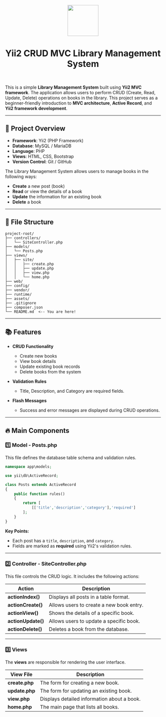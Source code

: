 <p align="center">
    <a href="https://github.com/yiisoft" target="_blank">
        <img src="https://avatars0.githubusercontent.com/u/993323" height="100px">
    </a>
    <h1 align="center" >Yii2 CRUD MVC Library Management System</h1>
    <br>
</p>

This is a simple **Library Management System** built using **Yii2 MVC framework**. The application allows users to perform CRUD (Create, Read, Update, Delete) operations on books in the library. This project serves as a beginner-friendly introduction to **MVC architecture**, **Active Record**, and **Yii2 framework development**.

---

## 📘 **Project Overview**

- **Framework**: Yii2 (PHP Framework)  
- **Database**: MySQL / MariaDB  
- **Language**: PHP  
- **Views**: HTML, CSS, Bootstrap  
- **Version Control**: Git / GitHub

The Library Management System allows users to manage books in the following ways:
- **Create** a new post (book)
- **Read** or view the details of a book
- **Update** the information for an existing book
- **Delete** a book

---

## 📁 **File Structure**

```
project-root/
├── controllers/
│   └── SiteController.php
├── models/
│   └── Posts.php
├── views/
│   ├── site/
│   │   ├── create.php
│   │   ├── update.php
│   │   ├── view.php
│   │   └── home.php
├── web/
├── config/
├── vendor/
├── runtime/
├── assets/
├── .gitignore
├── composer.json
└── README.md  <-- You are here!
```

---

## 📚 **Features**

- **CRUD Functionality**
  - Create new books
  - View book details
  - Update existing book records
  - Delete books from the system

- **Validation Rules**
  - Title, Description, and Category are required fields.

- **Flash Messages**
  - Success and error messages are displayed during CRUD operations.

---

## 🔥 **Main Components**

### 1️⃣ **Model** - **Posts.php**
This file defines the database table schema and validation rules.

```php
namespace app\models;

use yii\db\ActiveRecord;

class Posts extends ActiveRecord
{
    public function rules()
    {
        return [
            [['title','description','category'],'required']
        ];
    }
}
```

**Key Points:**
- Each post has a `title`, `description`, and `category`.
- Fields are marked as **required** using Yii2's validation rules.

---

### 2️⃣ **Controller** - **SiteController.php**
This file controls the CRUD logic. It includes the following actions:

| **Action**  | **Description** |
|-------------|------------------|
| **actionIndex()** | Displays all posts in a table format. |
| **actionCreate()** | Allows users to create a new book entry. |
| **actionView()** | Shows the details of a specific book. |
| **actionUpdate()** | Allows users to update a specific book. |
| **actionDelete()** | Deletes a book from the database. |

---

### 3️⃣ **Views**
The **views** are responsible for rendering the user interface.

| **View File** | **Description** |
|---------------|------------------|
| **create.php** | The form for creating a new book. |
| **update.php** | The form for updating an existing book. |
| **view.php** | Displays detailed information about a book. |
| **home.php** | The main page that lists all books. |



